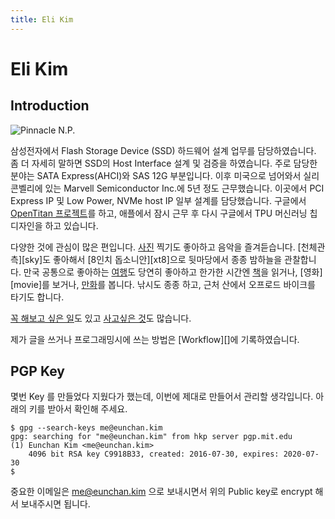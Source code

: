 ```yaml
---
title: Eli Kim
---
```


# Eli Kim

## Introduction

![Pinnacle N.P.](../media/page/eunchan/personal-banner.jpg)

삼성전자에서 Flash Storage Device (SSD) 하드웨어 설계 업무를 담당하였습니다.  좀
더 자세히 말하면 SSD의 Host Interface 설계 및 검증을 하였습니다.  주로 담당한
분야는 SATA Express(AHCI)와 SAS 12G 부분입니다.  이후 미국으로 넘어와서
실리콘벨리에 있는 Marvell Semiconductor Inc.에 5년 정도 근무했습니다.  이곳에서
PCI Express IP 및 Low Power, NVMe host IP 일부 설계를 담당했습니다. 구글에서
[OpenTitan 프로젝트](https://opentitan.org)를 하고, 애플에서 잠시 근무 후 다시
구글에서 TPU 머신러닝 칩 디자인을 하고 있습니다.

다양한 것에 관심이 많은 편입니다. [사진](camera/index.md) 찍기도 좋아하고 음악을
즐겨듣습니다. [천체관측][sky]도 좋아해서 [8인치 돕소니안][xt8]으로 뒷마당에서
종종 밤하늘을 관찰합니다. 만국 공통으로 좋아하는 [여행](../travel/index.md)도
당연히 좋아하고 한가한 시간엔 [책](book.md)을 읽거나, [영화][movie]를 보거나,
[만화](comics.md)를 봅니다. 낚시도 종종 하고, 근처 산에서 오프로드 바이크를
타기도 합니다.

[꼭 해보고 싶은 일](bucketlist.md)도 있고 [사고싶은 것](wishlist.md)도 많습니다.

제가 글을 쓰거나 프로그래밍시에 쓰는 방법은 [Workflow][]에 기록하였습니다.

## PGP Key

몇번 Key 를 만들었다 지웠다가 했는데, 이번에 제대로 만들어서 관리할 생각입니다.
아래의 키를 받아서 확인해 주세요.

    $ gpg --search-keys me@eunchan.kim
    gpg: searching for "me@eunchan.kim" from hkp server pgp.mit.edu
    (1)	Eunchan Kim <me@eunchan.kim>
        4096 bit RSA key C9918B33, created: 2016-07-30, expires: 2020-07-30
    $

중요한 이메일은 [me@eunchan.kim](mailto:me@eunchan.kim) 으로 보내시면서 위의
Public key로 encrypt 해서 보내주시면 됩니다.
